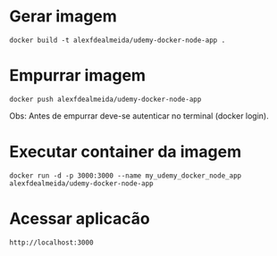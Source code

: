 # Gerar imagem
`docker build -t alexfdealmeida/udemy-docker-node-app .`

# Empurrar imagem
`docker push alexfdealmeida/udemy-docker-node-app`

Obs: Antes de empurrar deve-se autenticar no terminal (docker login).

# Executar container da imagem
`docker run -d -p 3000:3000 --name my_udemy_docker_node_app alexfdealmeida/udemy-docker-node-app`

# Acessar aplicacão
`http://localhost:3000`
